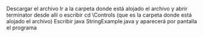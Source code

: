Descargar el archivo
Ir a la carpeta donde está alojado el archivo y abrir terminator desde allí o escribir cd \Controls (que es la carpeta donde está alojado el archivo)
Escribir java StringExample.java y aparecerá por pantalla el programa
